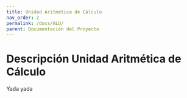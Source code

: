 ```yaml
---
title: Unidad Aritmética de Cálculo
nav_order: 2
permalink: /docs/ALU/
parent: Documentación del Proyecto
---
```


# Descripción Unidad Aritmética de Cálculo

Yada yada



